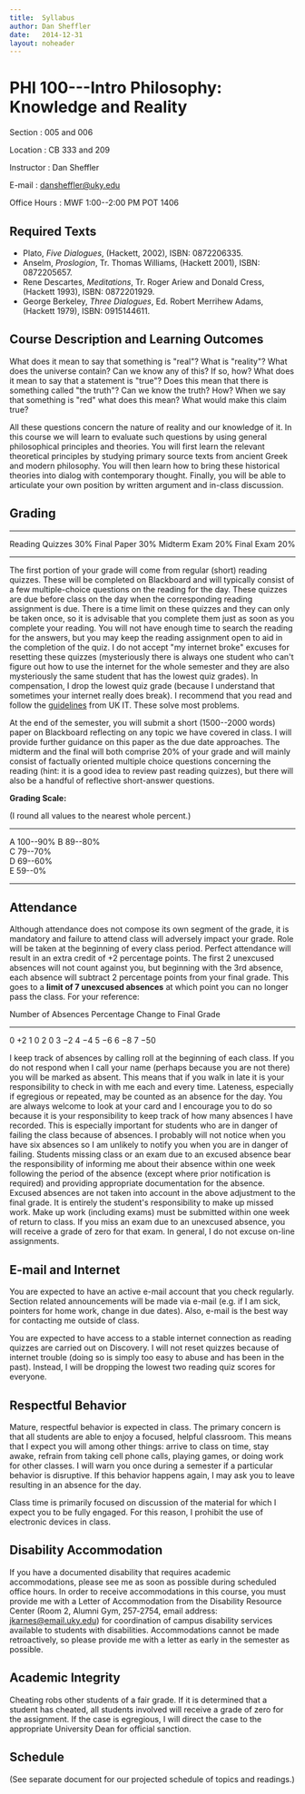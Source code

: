 ```yaml
---
title:  Syllabus
author: Dan Sheffler
date:   2014-12-31
layout: noheader
---
```


# PHI 100---Intro Philosophy: Knowledge and Reality #

Section
:   005 and 006

Location
:   CB 333 and 209

Instructor
:   Dan Sheffler

E-mail
:   dansheffler@uky.edu

Office Hours
:   MWF 1:00--2:00 PM POT 1406





## Required Texts ##

- Plato, *Five Dialogues*, (Hackett, 2002), ISBN: 0872206335.
- Anselm, *Proslogion*, Tr. Thomas Williams, (Hackett 2001), ISBN: 0872205657.
- Rene Descartes, *Meditations*, Tr. Roger Ariew and Donald Cress,
  (Hackett  1993), ISBN: 0872201929.
- George Berkeley, *Three Dialogues*, Ed. Robert Merrihew Adams,
  (Hackett 1979), ISBN: 0915144611.


## Course Description and Learning Outcomes ##

What does it mean to say that something is "real"? What is "reality"? What does the universe contain? Can we know any of this? If so, how? What does it mean to say that a statement is "true"? Does this mean that there is something called "the truth"? Can we know the truth? How? When we say that something is "red" what does this mean? What would make this claim true?

All these questions concern the nature of reality and our knowledge of it. In this course we will learn to evaluate such questions by using general philosophical principles and theories. You will first learn the relevant theoretical principles by studying primary source texts from ancient Greek and modern philosophy. You will then learn how to bring these historical theories into dialog with contemporary thought. Finally, you will be able to articulate your own position by written argument and in-class discussion.



## Grading ##

----------------- ---- 
Reading Quizzes   30% 
Final Paper       30% 
Midterm Exam      20% 
Final Exam        20% 
----------------- ----


The first portion of your grade will come from regular (short) reading quizzes. These will be completed on Blackboard and will typically consist of a few multiple-choice questions on the reading for the day. These quizzes are due before class on the day when the corresponding reading assignment is due. There is a time limit on these quizzes and they can only be taken once, so it is advisable that you complete them just as soon as you complete your reading. You will not have enough time to search the reading for the answers, but you may keep the reading assignment open to aid in the completion of the quiz.  I do not accept "my internet broke" excuses for resetting these quizzes (mysteriously there is always one student who can't figure out how to use the internet for the whole semester and they are also mysteriously the same student that has the lowest quiz grades).  In compensation, I drop the lowest quiz grade (because I understand that sometimes your internet really does break).  I recommend that you read and follow the [guidelines](https://www.uky.edu/acadtrain/sites/www.uky.edu.acadtrain/files/Tips_for_Taking_Blackboard_Tests.pdf) from UK IT.  These solve most problems.

At the end of the semester, you will submit a short (1500--2000 words) paper on Blackboard reflecting on any topic we have covered in class. I will provide further guidance on this paper as the due date approaches. The midterm and the final will both comprise 20% of your grade and will mainly consist of factually oriented multiple choice questions concerning the reading (hint: it is a good idea to review past reading quizzes), but there will also be a handful of reflective short-answer questions.

**Grading Scale:**

(I round all values to the nearest whole percent.)

--- ------------------
A   100--90% 
B   89--80%  
C   79--70%  
D   69--60%  
E   59--0%   
--- ------------------


## Attendance ##

Although attendance does not compose its own segment of the grade, it is mandatory and failure to attend class will adversely impact your grade. Role will be taken at the beginning of every class period. Perfect attendance will result in an extra credit of +2 percentage points. The first 2 unexcused absences will not count against you, but beginning with the 3rd absence, each absence will subtract 2 percentage points from your final grade. This goes to a **limit of 7 unexcused absences** at which point you can no longer pass the class. For your reference:

Number of Absences  Percentage Change to Final Grade 
------------------- ---------------------------------
0                   $+2$
1                   0
2                   0
3                   $-2$
4                   $-4$
5                   $-6$
6                   $-8$
7                   $-50$




I keep track of absences by calling roll at the beginning of each class. If you do not respond when I call your name (perhaps because you are not there) you will be marked as absent. This means that if you walk in late it is your responsibility to check in with me each and every time. Lateness, especially if egregious or repeated, may be counted as an absence for the day. You are always welcome to look at your card and I encourage you to do so because it is your responsibility to keep track of how many absences I have recorded. This is especially important for students who are in danger of failing the class because of absences. I probably will not notice when you have six absences so I am unlikely to notify you when you are in danger of failing. Students missing class or an exam due to an excused absence bear the responsibility of informing me about their absence within one week following the period of the absence (except where prior notification is required) and providing appropriate documentation for the absence. Excused absences are not taken into account in the above adjustment to the final grade. It is entirely the student's responsibility to make up missed work. Make up work (including exams) must be submitted within one week of return to class. If you miss an exam due to an unexcused absence, you will receive a grade of zero for that exam. In general, I do not excuse on-line assignments.


## E-mail and Internet ##

You are expected to have an active e-mail account that you check regularly. Section related announcements will be made via e-mail (e.g. if I am sick, pointers for home work, change in due dates). Also, e-mail is the best way for contacting me outside of class.

You are expected to have access to a stable internet connection as reading quizzes are carried out on Discovery.  I will not reset quizzes because of internet trouble (doing so is simply too easy to abuse and has been in the past).  Instead, I will be dropping the lowest two reading quiz scores for everyone.



## Respectful Behavior ##

Mature, respectful behavior is expected in class. The primary concern is that all students are able to enjoy a focused, helpful classroom. This means that I expect you will among other things: arrive to class on time, stay awake, refrain from taking cell phone calls, playing games, or doing work for other classes. I will warn you once during a semester if a particular behavior is disruptive. If this behavior happens again, I may ask you to leave resulting in an absence for the day.

Class time is primarily focused on discussion of the material for which I expect you to be fully engaged. For this reason, I prohibit the use of electronic devices in class.


## Disability Accommodation ##

If you have a documented disability that requires academic accommodations, please see me as soon as possible during scheduled office hours. In order to receive accommodations in this course, you must provide me with a Letter of Accommodation from the Disability Resource Center (Room 2, Alumni Gym, 257‐2754, email address: jkarnes@email.uky.edu) for coordination of campus disability services available to students with disabilities. Accommodations cannot be made retroactively, so please provide me with a letter as early in the semester as possible.


## Academic Integrity ##

Cheating robs other students of a fair grade. If it is determined that a student has cheated, all students involved will receive a grade of zero for the assignment. If the case is egregious, I will direct the case to the appropriate University Dean for official sanction.


## Schedule ##

(See separate document for our projected schedule of topics and readings.)

